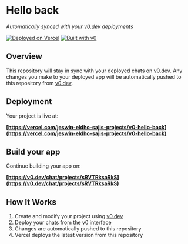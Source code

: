 # Hello back

*Automatically synced with your [v0.dev](https://v0.dev) deployments*

[![Deployed on Vercel](https://img.shields.io/badge/Deployed%20on-Vercel-black?style=for-the-badge&logo=vercel)](https://vercel.com/jeswin-eldho-sajis-projects/v0-hello-back)
[![Built with v0](https://img.shields.io/badge/Built%20with-v0.dev-black?style=for-the-badge)](https://v0.dev/chat/projects/sRVTRksaRkS)

## Overview

This repository will stay in sync with your deployed chats on [v0.dev](https://v0.dev).
Any changes you make to your deployed app will be automatically pushed to this repository from [v0.dev](https://v0.dev).

## Deployment

Your project is live at:

**[https://vercel.com/jeswin-eldho-sajis-projects/v0-hello-back](https://vercel.com/jeswin-eldho-sajis-projects/v0-hello-back)**

## Build your app

Continue building your app on:

**[https://v0.dev/chat/projects/sRVTRksaRkS](https://v0.dev/chat/projects/sRVTRksaRkS)**

## How It Works

1. Create and modify your project using [v0.dev](https://v0.dev)
2. Deploy your chats from the v0 interface
3. Changes are automatically pushed to this repository
4. Vercel deploys the latest version from this repository